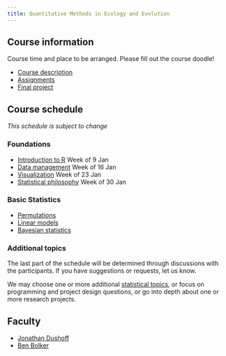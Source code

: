 ```yaml
---
title: Quantitative Methods in Ecology and Evolution
---
```


## Course information

Course time and place to be arranged. Please fill out the course doodle!

-   [Course description](description.html)
-   [Assignments](assignments.html)
-   [Final project](project.html)

## Course schedule

_This schedule is subject to change_

### Foundations

-   [Introduction to R](Introduction_to_R "wikilink") Week of 9 Jan
-   [Data management](Data_management "wikilink") Week of 16 Jan
-   [Visualization](Visualization "wikilink") Week of 23 Jan
-   [Statistical philosophy](Statistical_philosophy "wikilink") Week of
    30 Jan

### Basic Statistics

-   [Permutations](Permutations "wikilink")
-   [Linear models](Linear_models "wikilink")
-   [Bayesian statistics](Bayesian_statistics "wikilink")

### Additional topics

The last part of the schedule will be determined through discussions
with the participants. If you have suggestions or requests, let us know.

We may choose one or more additional [statistical topics](topics.html), or focus on programming and project design questions, or go into depth about one or more research projects.


## Faculty

-   [Jonathan Dushoff](http://bio.mcmaster.ca/faculty/dushoff/dushoff.htm)
-   [Ben Bolker](http://www.math.mcmaster.ca/~bolker/)
